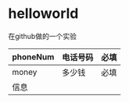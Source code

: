 # helloworld

在github做的一个实验

| phoneNum | 电话号码 | 必填 |
| :--- | :--- | :--- |
| money | 多少钱 | 必填 |
| 信息 |  |  |



